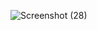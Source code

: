 ![Screenshot (28)](https://github.com/mycodingan/project_CUDPHP/assets/120147794/b21dff5e-16fa-4d21-b921-8e69bfd7bc0e)
